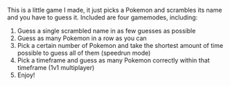 This is a little game I made, it just picks a Pokemon and scrambles its name and you have to guess it. Included are four gamemodes, including:
1. Guess a single scrambled name in as few guesses as possible
2. Guess as many Pokemon in a row as you can
3. Pick a certain number of Pokemon and take the shortest amount of time possible to guess all of them (speedrun mode)
4. Pick a timeframe and guess as many Pokemon correctly within that timeframe (1v1 multiplayer)
5. Enjoy!
